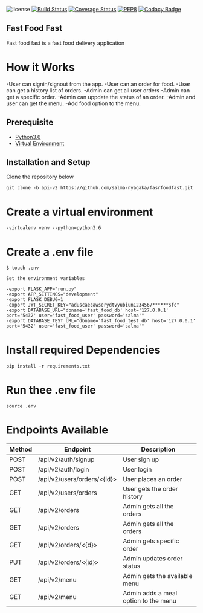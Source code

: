 ![license](https://img.shields.io/github/license/mashape/apistatus.svg)
[![Build Status](https://travis-ci.org/salma-nyagaka/fasrfoodfastapi.svg?branch=api-v2)](https://travis-ci.org/salma-nyagaka/fasrfoodfastapi)
[![Coverage Status](https://coveralls.io/repos/github/salma-nyagaka/fasrfoodfastapi/badge.svg?branch=api-v2)](https://coveralls.io/github/salma-nyagaka/fasrfoodfastapi?branch=api-v2)
[![PEP8](https://img.shields.io/badge/code%20style-pep8-orange.svg)](https://www.python.org/dev/peps/pep-0008/)
[![Codacy Badge](https://api.codacy.com/project/badge/Grade/08730d5796eb49c8a545b128b7d7b80f)](https://www.codacy.com/app/salma-nyagaka/fasrfoodfastapi?utm_source=github.com&amp;utm_medium=referral&amp;utm_content=salma-nyagaka/fasrfoodfastapi&amp;utm_campaign=Badge_Grade)

## Fast Food Fast

Fast food fast is a fast food delivery application

# How it Works
-User can signin/signout from the app. 
-User can an order for food.
-User can get a history list of orders.
-Admin can get all user orders
-Admin can get a specific order.
-Admin can uppdate the status of an order. 
-Admin and user can get the menu.
-Add food option to the menu.


## Prerequisite

- [Python3.6](https://www.python.org/downloads/release/python-365/)
- [Virtual Environment](https://virtualenv.pypa.io/en/stable/installation/)

## Installation and Setup

Clone the repository below

```
git clone -b api-v2 https://github.com/salma-nyagaka/fasrfoodfast.git
```
# Create a virtual environment

    -virtualenv venv --python=python3.6


# Create a .env file

    $ touch .env

    Set the environment variables

    -export FLASK_APP="run.py"
    -export APP_SETTINGS="development"
    -export FLASK_DEBUG=1
    -export JWT_SECRET_KEY="aduscaecawserydtvyubiun1234567******sfc"
    -export DATABASE_URL="dbname='fast_food_db' host='127.0.0.1' port='5432' user='fast_food_user' password='salma'"
    -export DATABASE_TEST_URL="dbname='fast_food_test_db' host='127.0.0.1' port='5432' user='fast_food_user' password='salma'"



# Install required Dependencies

    pip install -r requirements.txt

# Run thee .env file

    source .env

# Endpoints Available

| Method | Endpoint                        | Description                           | 
| ------ | ------------------------------- | ------------------------------------- | 
| POST   | /api/v2/auth/signup             | User sign up                          |
| POST   | /api/v2/auth/login              | User login                            | 
| POST   | /api/v2/users/orders/<{id}>     | User places an order                  | 
| GET   | /api/v2/users/orders             | User gets the order history           | 
| GET   | /api/v2/orders                   | Admin gets all the orders             | 
| GET   | /api/v2/orders                   | Admin gets all the orders             | 
| GET   | /api/v2/orders/<{d}>             | Admin gets specific order             | 
| PUT   | /api/v2/orders/<{id}>            | Admin updates order status            | 
| GET   | /api/v2/menu                     | Admin gets the available menu         | 
| GET   | /api/v2/menu                     | Admin adds a meal option to the menu  | 


